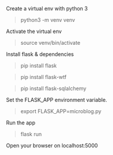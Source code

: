 
Create a virtual env with python 3
> python3 -m venv venv

Activate the virtual env 
> source venv/bin/activate

Install flask & dependencies
> pip install flask

> pip install flask-wtf

> pip install flask-sqlalchemy

Set the FLASK_APP environment variable.
> export FLASK_APP=microblog.py

Run the app
> flask run

Open your browser on localhost:5000